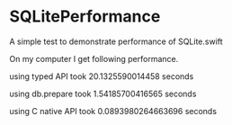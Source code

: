 SQLitePerformance
=================

A simple test to demonstrate performance of SQLite.swift

On my computer I get following performance.

using typed API took 20.1325590014458 seconds

using db.prepare took 1.54185700416565 seconds

using C native API took 0.0893980264663696 seconds
